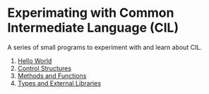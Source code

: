 # Experimating with Common Intermediate Language (CIL)

A series of small programs to experiment with and learn about CIL.

1. [Hello World](./01-hello-world)
1. [Control Structures](./02-control-structures)
1. [Methods and Functions](./03-method-invocation)
1. [Types and External Libraries](./04-types-and-externs)